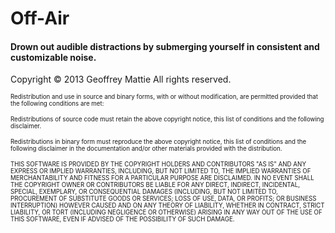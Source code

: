 # Off-Air
#### Drown out audible distractions by submerging yourself in consistent and customizable noise.

Copyright © 2013 Geoffrey Mattie
All rights reserved.

<sub><sup>
Redistribution and use in source and binary forms, with or without 
modification, are permitted provided that the following conditions are
met:

<sub><sup>
Redistributions of source code must retain the above copyright notice, this list of conditions and the following disclaimer.

<sub><sup>
Redistributions in binary form must reproduce the above copyright notice, this list of conditions and the following disclaimer in the documentation and/or other materials provided with the distribution.

<sub><sup>
THIS SOFTWARE IS PROVIDED BY THE COPYRIGHT HOLDERS AND CONTRIBUTORS "AS
IS" AND ANY EXPRESS OR IMPLIED WARRANTIES, INCLUDING, BUT NOT LIMITED TO,
THE IMPLIED WARRANTIES OF MERCHANTABILITY AND FITNESS FOR A PARTICULAR
PURPOSE ARE DISCLAIMED. IN NO EVENT SHALL THE COPYRIGHT OWNER OR 
CONTRIBUTORS BE LIABLE FOR ANY DIRECT, INDIRECT, INCIDENTAL, SPECIAL,
EXEMPLARY, OR CONSEQUENTIAL DAMAGES (INCLUDING, BUT NOT LIMITED TO,
PROCUREMENT OF SUBSTITUTE GOODS OR SERVICES; LOSS OF USE, DATA, OR
PROFITS; OR BUSINESS INTERRUPTION) HOWEVER CAUSED AND ON ANY THEORY OF
LIABILITY, WHETHER IN CONTRACT, STRICT LIABILITY, OR TORT (INCLUDING
NEGLIGENCE OR OTHERWISE) ARISING IN ANY WAY OUT OF THE USE OF THIS
SOFTWARE, EVEN IF ADVISED OF THE POSSIBILITY OF SUCH DAMAGE.
